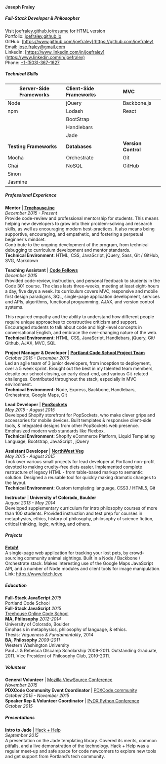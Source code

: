 #### Joseph Fraley 
##### Full-Stack Developer & Philosopher  
Visit [joefraley.github.io/resume](https://joefraley.github.io/resume) for HTML version  
Portfolio: [joefraley.github.io](https://joefraley.github.io)  
GitHub: [https://www.github.com/joefraley](https://github.com/joefraley)  
Email: [jose.fraley@gmail.com](mailto:jose.fraley@gmail.com)  
LinkedIn: [https://www.linkedin.com/in/joefraley](https://www.linkedin.com/in/joefraley)  
Phone: [+1-(503)-367-1627](tel:+1-503-367-1627)  
##### *Technical Skills*  
| Server-Side Frameworks  |Client-Side Frameworks|           MVC           |
|-------------------------|:---------------------|:------------------------|
|Node                     |jQuery                |Backbone.js              |
|npm                      |Lodash                |React                    |
|                         |BootStrap             |                         |
|                         |Handlebars            |                         |
|                         |Jade                  |                         |
|  **Testing Frameworks** |     **Databases**    |   **Version Control**   |
|Mocha                    |Orchestrate           |Git                      |
|Chai                     |NoSQL                 |GitHub                   |
|Sinon                    |                      |                         |
|Jasmine                  |                      |                         |

##### *Professional Experience*  
**Mentor** | [**Treehouse.inc**](https://teamtreehouse.com/)  
*December 2015 - Present*  
Provide code-review and professional mentorship for students. This means helping new developers to grow into their problem-solving and research skills, as well as encouraging modern best-practices. It also means being supportive, encouraging, and empathetic, and fostering a perpetual beginner's mindset.  
Contribute to the ongoing development of the program, from technical debugging to curriculum development and mentor standards.  
**Technical Environment**: HTML, CSS, JavaScript, jQuery, Sass, Git / GitHub, SVG, Markdown

**Teaching Assistant** | [**Code Fellows**](https://www.codefellows.org/courses/code-301/intermediate-software-development)  
*December 2015*  
Provided code-review, instruction, and personal feedback to students in the Code 301 course. The class lasts three-weeks, meeting at least eight-hours a day, five days a week. Its curriculum covers MVC, responsive and mobile first design paradigms, SQL, single-page application development, services and APIs, algorithms, functional programming, AJAX, and version control systems.

This required empathy and the ability to understand how different people require unique approaches to constructive criticism and support. Encouraged students to talk about code and high-level concepts in conversational English, and embrace the ever-changing nature of the web.  
**Technical Environment**: HTML, CSS, JavaScript, Handlebars, jQuery, Git/ Github, AJAX, MVC, SQL

**Project Manager & Developer** | [**Portland Code School Project Team**](https://www.fetch.love)  
*October 2015 - December 2015*  
Led an agile team of 3 junior developers, from inception to deployment, over a 5 week sprint. Brought out the best in my talented team members, despite our school closing, an early dead-end, and various Git-related challenges. Contributed throughout the stack, especially in MVC environment.  
**Technical Environment**: Node, Express, Backbone, Handlebars, Orchestrate, Google Maps, Git

 **Lead Developer** | [**PopSockets**](https://www.popsockets.com)  
*May 2015 - August 2015*  
Developed Shopify storefront for PopSockets, who make clever grips and accessories for mobile devices. Built templates & responsive client-side tools, & integrated designs from other PopSockets web presence. Emphasized modern web standards like Flexbox.  
**Technical Environment**: Shopify eCommerce Platform, Liquid Templating Language, Bootstrap, JavaScript , jQuery

**Assistant Developer** | [**NorthWest Veg**](https://www.nwveg.com)   
*May 2015 - August 2015*  
Took over various small projects for lead developer at Portland non-profit devoted to making cruelty-free diets easier. Implemented complete restructure of legacy HTML - from table-based markup to semantic solution. Designed a reusable tool for quickly making dramatic changes to the layout.  
**Technical Environment**: Custom templating language, CSS3 / HTML5, Git

**Instructor** | **University of Colorado, Boulder**   
*August 2013 - May 2014*  
Developed supplementary curriculum for intro philosophy courses of more than 100 students. Provided instruction and test prep for courses in metaphysics, ethics, history of philosophy, philosophy of science fiction, critical thinking, logic, writing, and others.

##### *Projects*  
[**Fetch!**](https://www.fetch.love)  
A single-page web application for tracking your lost pets, by crowd-sourcing community animal sightings. Built in a Node / Backbone / Orchestrate stack. Makes interesting use of the Google Maps JavaScript API, and a number of Node modules and client tools for image manipulation.  
Link: https://www.fetch.love   

##### *Education*   
**Full-Stack JavaScript** *2015*   
Portland Code School  
**Full-Stack JavaScript** *2015*  
[Treehouse Online Code School](https://teamtreehouse.com/joefraley)  
**MA, Philosophy** *2012-2014*  
University of Colorado, Boulder  
Emphasis in metaphysics, philosophy of language, & ethics.  
Thesis: *Vagueness & Fundamentality*, 2014  
**BA, Philosophy** *2009-2011*  
Western Washington University  
Paul J. & Rebecca Olscamp Scholarship 2009-2011. Outstanding Graduate, 2011.  Vice President of Philosophy Club, 2010-2011.  

##### *Volunteer*  
**General Volunteer** | [Mozilla ViewSource Conference](https://viewsourceconf.org/)  
*November 2015*  
**PDXCode Community Event Coordinator** | [PDXCode.community](https://www.PDXCode.community)   
*October 2015 - November 2015*   
**Speaker Rep & Volunteer Coordinator** | [PyDX Python Conference](http://pydx.org/)   
*October 2015*
##### *Presentations*  
**Intro to Jade** | [Hack + Help](http://www.meetup.com/Portland-Code-School-Learning-and-Development-Group/events/225214851/)  
*September 2015*  
A presentation on the Jade templating library. Covered its merits, common pitfalls, and a live demonstration of the technology. Hack + Help was a regular meet-up and safe space for code newcomers to explore new tools and get support from Portland’s tech community.  